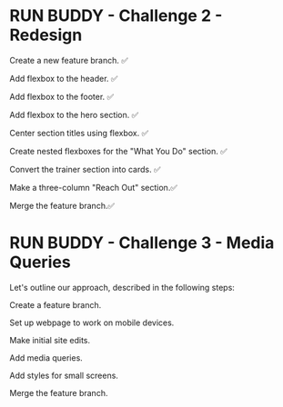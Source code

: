 # RUN BUDDY - Challenge 2 - Redesign

Create a new feature branch. ✅

Add flexbox to the header. ✅

Add flexbox to the footer. ✅

Add flexbox to the hero section. ✅

Center section titles using flexbox. ✅

Create nested flexboxes for the "What You Do" section. ✅

Convert the trainer section into cards. ✅

Make a three-column "Reach Out" section.✅

Merge the feature branch.✅

# RUN BUDDY - Challenge 3 - Media Queries

Let's outline our approach, described in the following steps:

Create a feature branch.

Set up webpage to work on mobile devices.

Make initial site edits.

Add media queries.

Add styles for small screens.

Merge the feature branch.

